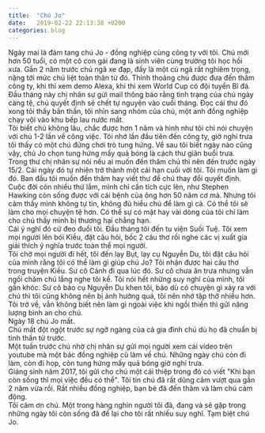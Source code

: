 ```yaml
---
title:  "Chú Jo"
date:   2019-02-22 22:13:38 +0200
categories: blog
---
```

Ngày mai là đám tang chú Jo - đồng nghiệp cùng công ty với tôi. Chú mới hơn 50 tuổi, có một cô con gái đang là sinh viên cùng trường tôi học hồi xưa. Gần 2 năm trước chú ngã xe đạp, đấy là một cú ngã rất nghiêm trọng, nặng tới mức chú liệt toàn thân từ đó. Thỉnh thoảng chú được đưa đến thăm công ty, khi thì xem demo Alexa, khi thì xem World Cup có đội tuyển Bỉ đá. Đầu tháng này chị nhân sự gửi mail thông báo rằng tình trạng của chú ngày càng tệ, chú quyết định sẽ chết tự nguyện vào cuối tháng. Đọc cái thư đó xong tôi thấy bần thần, tôi nhìn sang nhóm của chú, một anh đồng nghiệp chạy vội vào khu bếp lau nước mắt.  
Tôi biết chú không lâu, chắc được hơn 1 năm và hình như tôi chỉ nói chuyện với chú 1-2 lần về công việc. Tôi nhớ lần đầu tiên đến công ty, giờ nghỉ trưa tôi thấy có một chú đứng chơi trò tung hứng. Về sau tôi biết ngày nào cũng vậy, chú Jo chọn tung hứng mấy quả bóng là cách thư giãn buổi trưa.  
Trong thư chị nhân sự nói nếu ai muốn đến thăm chú thì nên đến trước ngày 15/2. Cái ngày đó tự nhiên trở thành một cái hạn cuối với tôi. Tôi muốn làm gì đó. Ban đầu tôi muốn đến thăm hay viết thư để chú thay đổi quyết định. Cuộc đời còn nhiều thứ lắm, mình chỉ cần tích cực lên, như Stephen Hawking còn sống được với cái bệnh của ông hơn 50 năm cơ mà. Nhưng tôi cảm thấy mình không tự tin, không đủ hiểu chú để làm gì cả. Có thể tôi sẽ làm cho mọi chuyện tệ hơn. Có thể sự có mặt hay vài dòng của tôi chỉ làm cho chú thấy mình bị thương hại chẳng hạn.  
Cái ý nghĩ đó cứ đeo đuổi tôi. Đầu tháng tôi đến tu viện Suối Tuệ. Tôi xem mọi người lên bói Kiều, đặt câu hỏi, bốc 2 câu thơ rồi nghe các vị xuất gia giải thích ý nghĩa trước toàn thể mọi người.  
Tôi chờ mọi người đi hết, tôi đến lạy Bụt, lạy cụ Nguyễn Du, tôi đặt câu hỏi của mình rằng tôi có thể làm gì giúp chú Jo? Tôi nhận được hai câu thơ trong truyện Kiều. Sư cô Cảnh đi qua lúc đó. Sư cô chưa ăn trưa nhưng vẫn ngồi chăm chú lắng nghe tôi kể. Tôi nói hết những suy nghĩ của mình, tôi gần khóc. Sư cô bảo cụ Nguyễn Du khen tôi, bảo dù có chuyện gì xảy ra với chú thì tôi cũng không nên bị ảnh hưởng quá, tôi nên nhớ tập thở nhiều hơn. Tôi trở về, vẫn không biết nên làm gì ngoài việc khi ngồi thiền thì gửi năng lượng bình an cho chú.  
Ngày 18 chú Jo mất.  
Chú mất đột ngột trước sự ngỡ ngàng của cả gia đình chú dù họ đã chuẩn bị tinh thần từ trước.  
Một tuần trước chú nhờ chị nhân sự gửi mọi người xem cái video trên youtube mà một bác đồng nghiệp cũ làm về chú. Những ngày chú còn đi làm, còn đi họp, còn tung hứng mấy quả bóng giờ nghỉ trưa.  
Giáng sinh năm 2017, tôi gửi cho chú một cái thiệp trong đó có viết "Khi bạn còn sống thì mọi việc đều có thể". Tôi tin chú đã rất dũng cảm vượt qua gần 2 năm vừa rồi. Rất nhiều đồng nghiệp, bạn bè đã đến thăm và làm chú cảm động.  
Tôi cảm ơn chú. Một trong hàng nghìn người tôi đã, đang và sẽ gặp trong những ngày tôi còn sống đã để lại cho tôi rất nhiều suy nghĩ. Tạm biệt chú Jo.
